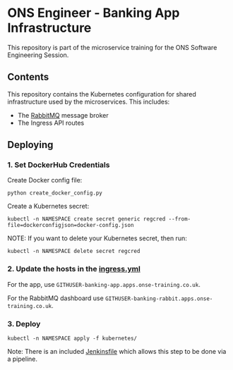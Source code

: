 # ONS Engineer  - Banking App Infrastructure

This repository is part of the microservice training for the ONS Software
Engineering Session.

## Contents

This repository contains the Kubernetes configuration for shared infrastructure
used by the microservices. This includes:

- The [RabbitMQ](https://www.rabbitmq.com/) message broker
- The Ingress API routes

## Deploying

### 1. Set DockerHub Credentials

Create Docker config file:

`python create_docker_config.py`

Create a Kubernetes secret:

`kubectl -n NAMESPACE create secret generic regcred --from-file=dockerconfigjson=docker-config.json`

NOTE: If you want to delete your Kubernetes secret, then run:

`kubectl -n NAMESPACE delete secret regcred`

### 2. Update the hosts in the [ingress.yml](./kubernetes/ingress.yml)

For the app, use `GITHUSER-banking-app.apps.onse-training.co.uk`.

For the RabbitMQ dashboard use `GITHUSER-banking-rabbit.apps.onse-training.co.uk`.

### 3. Deploy

`kubectl -n NAMESPACE apply -f kubernetes/`

Note: There is an included [Jenkinsfile](./Jenkinsfile) which allows this step
to be done via a pipeline.